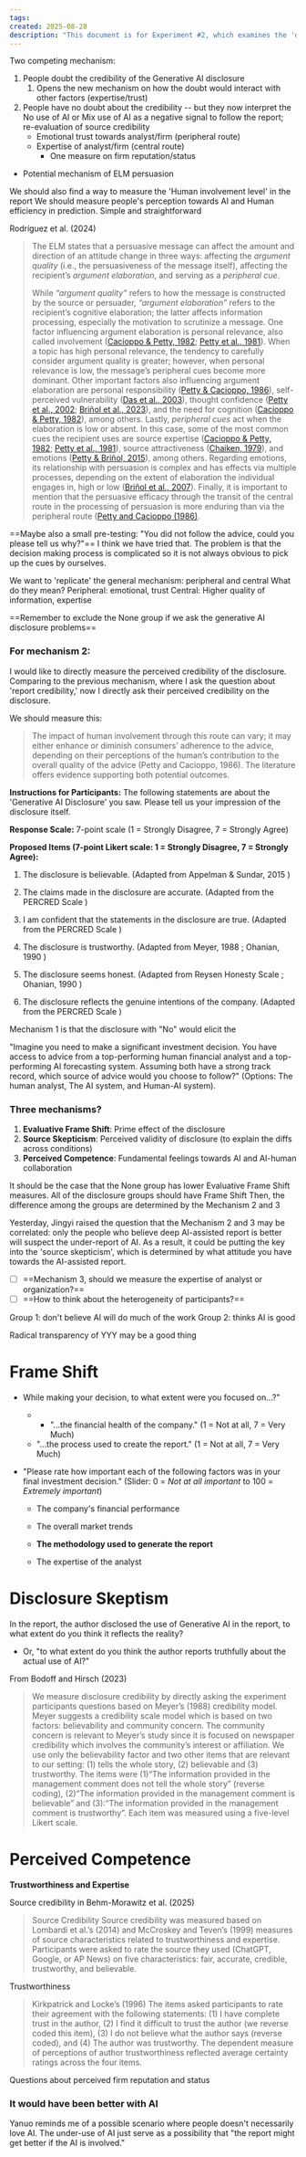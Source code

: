 ```yaml
---
tags:
created: 2025-08-28
description: "This document is for Experiment #2, which examines the 'disclosure credibility' and 'source credibility'"
---
```

Two competing mechanism:
1.  People doubt the credibility of the Generative AI disclosure
	1. Opens the new mechanism on how the doubt would interact with other factors (expertise/trust) 
2. People have no doubt about the credibility -- but they now interpret the No use of AI or Mix use of AI as a negative signal to follow the report; re-evaluation of source credibility
	- Emotional trust towards analyst/firm (peripheral route)
	- Expertise of analyst/firm (central route) 
		- One measure on firm reputation/status
- Potential mechanism of ELM persuasion

We should also find a way to measure the 'Human involvement level' in the report
We should measure people's perception towards AI and Human efficiency in prediction. Simple and straightforward

Rodríguez et al. (2024)
>The ELM states that a persuasive message can affect the amount and direction of an attitude change in three ways: affecting the _argument quality_ (i.e., the persuasiveness of the message itself), affecting the recipient’s _argument elaboration_, and serving as a _peripheral cue_.
>
>While _“argument quality”_ refers to how the message is constructed by the source or persuader, _“argument elaboration”_ refers to the recipient’s cognitive elaboration; the latter affects information processing, especially the motivation to scrutinize a message. One factor influencing argument elaboration is personal relevance, also called involvement ([Cacioppo & Petty, 1982](https://journals.sagepub.com/doi/full/10.1177/00332941241291497?casa_token=6BiQc7wN70EAAAAA%3AFDWpbOADMuj8vbTSVRlygW9nf8F2g8_V4zJKJsQai7FH_QtNPWfalIPT6qywyBmxWhFHfaEFH-csyw#bibr9-00332941241291497); [Petty et al., 1981](https://journals.sagepub.com/doi/full/10.1177/00332941241291497?casa_token=6BiQc7wN70EAAAAA%3AFDWpbOADMuj8vbTSVRlygW9nf8F2g8_V4zJKJsQai7FH_QtNPWfalIPT6qywyBmxWhFHfaEFH-csyw#bibr52-00332941241291497)). When a topic has high personal relevance, the tendency to carefully consider argument quality is greater; however, when personal relevance is low, the message’s peripheral cues become more dominant. Other important factors also influencing argument elaboration are personal responsibility ([Petty & Cacioppo, 1986](https://journals.sagepub.com/doi/full/10.1177/00332941241291497?casa_token=6BiQc7wN70EAAAAA%3AFDWpbOADMuj8vbTSVRlygW9nf8F2g8_V4zJKJsQai7FH_QtNPWfalIPT6qywyBmxWhFHfaEFH-csyw#bibr51-00332941241291497)), self-perceived vulnerability ([Das et al., 2003](https://journals.sagepub.com/doi/full/10.1177/00332941241291497?casa_token=6BiQc7wN70EAAAAA%3AFDWpbOADMuj8vbTSVRlygW9nf8F2g8_V4zJKJsQai7FH_QtNPWfalIPT6qywyBmxWhFHfaEFH-csyw#bibr16-00332941241291497)), thought confidence ([Petty et al., 2002](https://journals.sagepub.com/doi/full/10.1177/00332941241291497?casa_token=6BiQc7wN70EAAAAA%3AFDWpbOADMuj8vbTSVRlygW9nf8F2g8_V4zJKJsQai7FH_QtNPWfalIPT6qywyBmxWhFHfaEFH-csyw#bibr50-00332941241291497); [Briñol et al., 2023](https://journals.sagepub.com/doi/full/10.1177/00332941241291497?casa_token=6BiQc7wN70EAAAAA%3AFDWpbOADMuj8vbTSVRlygW9nf8F2g8_V4zJKJsQai7FH_QtNPWfalIPT6qywyBmxWhFHfaEFH-csyw#bibr77-00332941241291497)), and the need for cognition ([Cacioppo & Petty, 1982](https://journals.sagepub.com/doi/full/10.1177/00332941241291497?casa_token=6BiQc7wN70EAAAAA%3AFDWpbOADMuj8vbTSVRlygW9nf8F2g8_V4zJKJsQai7FH_QtNPWfalIPT6qywyBmxWhFHfaEFH-csyw#bibr9-00332941241291497)), among others. Lastly, _peripheral cues_ act when the elaboration is low or absent. In this case, some of the most common cues the recipient uses are source expertise ([Cacioppo & Petty, 1982](https://journals.sagepub.com/doi/full/10.1177/00332941241291497?casa_token=6BiQc7wN70EAAAAA%3AFDWpbOADMuj8vbTSVRlygW9nf8F2g8_V4zJKJsQai7FH_QtNPWfalIPT6qywyBmxWhFHfaEFH-csyw#bibr9-00332941241291497); [Petty et al., 1981](https://journals.sagepub.com/doi/full/10.1177/00332941241291497?casa_token=6BiQc7wN70EAAAAA%3AFDWpbOADMuj8vbTSVRlygW9nf8F2g8_V4zJKJsQai7FH_QtNPWfalIPT6qywyBmxWhFHfaEFH-csyw#bibr52-00332941241291497)), source attractiveness ([Chaiken, 1979](https://journals.sagepub.com/doi/full/10.1177/00332941241291497?casa_token=6BiQc7wN70EAAAAA%3AFDWpbOADMuj8vbTSVRlygW9nf8F2g8_V4zJKJsQai7FH_QtNPWfalIPT6qywyBmxWhFHfaEFH-csyw#bibr10-00332941241291497)), and emotions ([Petty & Briñol, 2015](https://journals.sagepub.com/doi/full/10.1177/00332941241291497?casa_token=6BiQc7wN70EAAAAA%3AFDWpbOADMuj8vbTSVRlygW9nf8F2g8_V4zJKJsQai7FH_QtNPWfalIPT6qywyBmxWhFHfaEFH-csyw#bibr49-00332941241291497)), among others. Regarding emotions, its relationship with persuasion is complex and has effects via multiple processes, depending on the extent of elaboration the individual engages in, high or low ([Briñol et al., 2007](https://journals.sagepub.com/doi/full/10.1177/00332941241291497?casa_token=6BiQc7wN70EAAAAA%3AFDWpbOADMuj8vbTSVRlygW9nf8F2g8_V4zJKJsQai7FH_QtNPWfalIPT6qywyBmxWhFHfaEFH-csyw#bibr6-00332941241291497)). Finally, it is important to mention that the persuasive efficacy through the transit of the central route in the processing of persuasion is more enduring than via the peripheral route ([Petty and Cacioppo (1986)](https://journals.sagepub.com/doi/full/10.1177/00332941241291497?casa_token=6BiQc7wN70EAAAAA%3AFDWpbOADMuj8vbTSVRlygW9nf8F2g8_V4zJKJsQai7FH_QtNPWfalIPT6qywyBmxWhFHfaEFH-csyw#bibr51-00332941241291497).

==Maybe also a small pre-testing: "You did not follow the advice, could you please tell us why?"== I think we have tried that. The problem is that the decision making process is complicated so it is not always obvious to pick up the cues by ourselves.

We want to 'replicate' the general mechanism: peripheral and central
What do they mean?
Peripheral: emotional, trust
Central: Higher quality of information, expertise

==Remember to exclude the None group if we ask the generative AI disclosure problems==

### For mechanism 2:

I would like to directly measure the perceived credibility of the disclosure. Comparing to the previous mechanism, where I ask the question about 'report credibility,' now I directly ask their perceived credibility on the disclosure.

We should measure this:
>The  impact of human involvement through this route can vary; it may either enhance or diminish consumers’  adherence to the advice, depending on their perceptions of the human’s contribution to the overall quality of  the advice (Petty and Cacioppo, 1986). The literature offers evidence supporting both potential outcomes.

**Instructions for Participants:** The following statements are about the 'Generative AI Disclosure' you saw. Please tell us your impression of the disclosure itself.

**Response Scale:** 7-point scale (1 = Strongly Disagree, 7 = Strongly Agree)

**Proposed Items (7-point Likert scale: 1 = Strongly Disagree, 7 = Strongly Agree):**

1. The disclosure is believable. (Adapted from Appelman & Sundar, 2015 )  
    
2. The claims made in the disclosure are accurate. (Adapted from the PERCRED Scale )  
    
3. I am confident that the statements in the disclosure are true. (Adapted from the PERCRED Scale )  
    
4. The disclosure is trustworthy. (Adapted from Meyer, 1988 ; Ohanian, 1990 )  
    
5. The disclosure seems honest. (Adapted from Reysen Honesty Scale ; Ohanian, 1990 )  
    
6. The disclosure reflects the genuine intentions of the company. (Adapted from the PERCRED Scale )

Mechanism 1 is that the disclosure with "No" would elicit the 

"Imagine you need to make a significant investment decision. You have access to advice from a top-performing human financial analyst and a top-performing AI forecasting system. Assuming both have a strong track record, which source of advice would you choose to follow?" (Options: The human analyst, The AI system, and Human-AI system).

### Three mechanisms?
1. **Evaluative Frame Shift**: Prime effect of the disclosure
2. **Source Skepticism**: Perceived validity of disclosure (to explain the diffs across conditions)
3. **Perceived Competence**: Fundamental feelings towards AI and AI-human collaboration

It should be the case that the None group has lower Evaluative Frame Shift measures.
All of the disclosure groups should have Frame Shift
Then, the difference among the groups are determined by the Mechanism 2 and 3

Yesterday, Jingyi raised the question that the Mechanism 2 and 3 may be correlated: only the people who believe deep AI-assisted report is better will suspect the under-report of AI.
As a result, it could be putting the key into the 'source skepticism', which is determined by what attitude you have towards the AI-assisted report.

- [ ]  ==Mechanism 3, should we measure the expertise of analyst or organization?==
- [ ] ==How to think about the heterogeneity of participants?==

Group 1: don't believe AI will do much of the work
Group 2: thinks AI is good

Radical transparency of YYY may be a good thing




# Frame Shift
- While making your decision, to what extent were you focused on...?"
	- - "...the financial health of the company." (1 = Not at all, 7 = Very Much)
	- "...the process used to create the report." (1 = Not at all, 7 = Very Much)


- "Please rate how important each of the following factors was in your final investment decision." (Slider: 0 = _Not at all important_ to 100 = _Extremely important_)
    
    - The company's financial performance
        
    - The overall market trends
        
    - **The methodology used to generate the report**
        
    - The expertise of the analyst

# Disclosure Skeptism
In the report, the author disclosed the use of Generative AI in the report, to what extent do you think it reflects the reality? 
- Or, "to what extent do you think the author reports truthfully about the actual use of AI?"

From Bodoff and Hirsch (2023)
>We measure disclosure credibility by directly asking the experiment participants
questions based on Meyer’s (1988) credibility model. Meyer suggests a credibility scale model
which is based on two factors: believability and community concern. The community concern
is relevant to Meyer’s study since it is focused on newspaper credibility which involves the
community’s interest or affiliation. We use only the believability factor and two other items
that are relevant to our setting: (1) tells the whole story, (2) believable and (3) trustworthy. The
items were (1)“The information provided in the management comment does not tell the whole
story” (reverse coding), (2)“The information provided in the management comment is
believable” and (3):“The information provided in the management comment is trustworthy”. Each item was measured using a five-level Likert scale.

# Perceived Competence
**Trustworthiness and Expertise**

Source credibility in Behm-Morawitz et al. (2025)
>Source Credibility  Source credibility was measured based on Lombardi et al.’s (2014) and McCroskey and Teven’s (1999) measures of source characteristics related to trustworthiness and expertise. Participants were asked to rate the source they used (ChatGPT, Google, or AP News) on five characteristics: fair, accurate, credible, trustworthy, and believable.

Trustworthiness
>Kirkpatrick and Locke’s (1996)
>The items asked participants to rate their agreement with the following statements: (1) I have complete trust in the author, (2) I find it difficult to trust the author (we reverse coded this item), (3) I do not believe what the author says (reverse coded), and (4) The author was trustworthy. The dependent measure of perceptions of author trustworthiness reflected average certainty ratings across the four items.

Questions about perceived firm reputation and status

### It would have been better with AI
Yanuo reminds me of a possible scenario where people doesn't necessarily love AI. The under-use of AI just serve as a possibility that "the report might get better if the AI is involved."